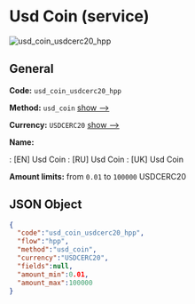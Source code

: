 
# Usd Coin (service) 
![usd_coin_usdcerc20_hpp](https://static.openfintech.io/payment_methods/usd_coin_usdcerc20_hpp/logo.svg?w=400&c=v0.59.26#w200)  

## General 
 
**Code:** `usd_coin_usdcerc20_hpp` 
 
**Method:** `usd_coin` 
 [show -->](/payment-methods/usd_coin/) 
 
**Currency:** `USDCERC20` [show -->](/currencies/USDCERC20/) 
 
**Name:** 
 
:	[EN] Usd Coin 
:	[RU] Usd Coin 
:	[UK] Usd Coin 
 
**Amount limits:** from `0.01` to `100000` USDCERC20 

## JSON Object 

```json
{
  "code":"usd_coin_usdcerc20_hpp",
  "flow":"hpp",
  "method":"usd_coin",
  "currency":"USDCERC20",
  "fields":null,
  "amount_min":0.01,
  "amount_max":100000
}
```  
